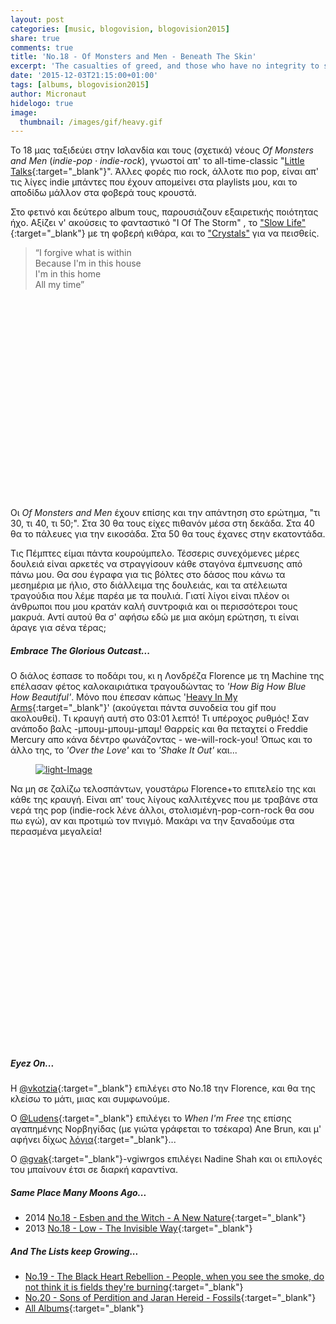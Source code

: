 ```yaml
---
layout: post
categories: [music, blogovision, blogovision2015]
share: true
comments: true
title: 'No.18 - Of Monsters and Men - Beneath The Skin'
excerpt: 'The casualties of greed, and those who have no integrity to show'
date: '2015-12-03T21:15:00+01:00'
tags: [albums, blogovision2015]
author: Micronaut
hidelogo: true
image:
  thumbnail: /images/gif/heavy.gif
---
```

Το 18 μας ταξιδεύει στην Ισλανδία και τους (σχετικά) νέους *Of Monsters and Men* (*indie-pop · indie-rock*), γνωστοί απ' το all-time-classic "[Little Talks](https://www.youtube.com/watch?v=ghb6eDopW8I){:target="_blank"}".  Άλλες φορές πιο rock, άλλοτε πιο pop, είναι απ' τις λίγες indie μπάντες που έχουν απομείνει στα playlists μου, και το αποδίδω μάλλον στα φοβερά τους κρουστά. 

Στο φετινό και δεύτερο album τους, παρουσιάζουν εξαιρετικής ποιότητας ήχο. Αξίζει ν' ακούσεις το φανταστικό "I Of The Storm" , το ["Slow Life"](https://www.youtube.com/watch?v=O_Niy9ZthvI){:target="_blank"} με τη φοβερή κιθάρα, και το ["Crystals"](https://www.youtube.com/watch?v=XUClIslXKZo) για να πεισθείς.

>&ldquo;I forgive what is within<br/>
> Because I'm in this house<br/>
> I'm in this home<br/>
> All my time&rdquo;

<iframe class="invisible center" width="95%" height="320" src="about:blank" data-src="https://www.youtube.com/embed/tlCkafSYNJI" frameborder="0" allowfullscreen>&nbsp;</iframe>

Οι *Of Monsters and Men* έχουν επίσης και την απάντηση στο ερώτημα, "τι 30, τι 40, τι 50;". Στα 30 θα τους είχες πιθανόν μέσα στη δεκάδα. Στα 40 θα το πάλευες για την εικοσάδα. Στα 50 θα τους έχανες στην εκατοντάδα.

Τις Πέμπτες είμαι πάντα κουρούμπελο. Τέσσερις συνεχόμενες μέρες δουλειά είναι αρκετές να στραγγίσουν κάθε σταγόνα έμπνευσης από πάνω μου. Θα σου έγραφα για τις βόλτες στο δάσος που κάνω τα μεσημέρια με ήλιο, στο διάλλειμα της δουλειάς, και τα ατέλειωτα τραγούδια που λέμε παρέα με τα πουλιά. Γιατί λίγοι είναι πλέον οι άνθρωποι που μου κρατάν καλή συντροφιά και οι περισσότεροι τους μακρυά. Αντί αυτού θα σ' αφήσω εδώ με μια ακόμη ερώτηση, τι είναι άραγε για σένα τέρας;

<div class="text-divider"></div>

##### Embrace The Glorious Outcast...

Ο διάλος έσπασε το ποδάρι του, κι η Λονδρέζα Florence με τη Machine της επέλασαν φέτος καλοκαιριάτικα τραγουδώντας το *'How Big How Blue How Beautiful'*. Μόνο που έπεσαν κάπως '[Heavy In My Arms](https://www.youtube.com/watch?v=V_eOmvM-4zc){:target="_blank"}' (ακούγεται πάντα συνοδεία του gif που ακολουθεί). Τι κραυγή αυτή στο 03:01 λεπτό! Τι υπέροχος ρυθμός! Σαν ανάποδο βαλς -μπουμ-μπουμ-μπαμ! Θαρρείς και θα πεταχτεί ο Freddie Mercury απο κάνα δέντρο φωνάζοντας - we-will-rock-you! Όπως και το άλλο της, το *'Over the Love'* και το *'Shake It Out'* και...

<div class="invisible">
<figure class="center">
	<a href="{{ site.external_data_url }}/images/gif/heavy.gif"><img src="{{ site.external_data_url }}/images/gif/heavy.gif" alt="light-Image" class="center"/></a>
</figure>
</div>

 Να μη σε ζαλίζω τελοσπάντων, γουστάρω Florence+το επιτελείο της και κάθε της κραυγή. Είναι απ' τους λίγους καλλιτέχνες που με τραβάνε στα νερά της pop (indie-rock λένε άλλοι, στολισμένη-pop-corn-rock θα σου πω εγώ), αν και προτιμώ τον πνιγμό. Μακάρι να την ξαναδούμε στα περασμένα μεγαλεία!
 
<iframe class="invisible center" width="60%" height="320" src="about:blank" data-src="https://www.youtube.com/embed/KSM0lLbVYOo" frameborder="0" allowfullscreen>&nbsp;</iframe>

<div class="text-divider"></div>

##### <i class="fa fa-hand-o-right"></i> Eyez Οn...

H [‏@vkotzia](https://suburbanwords.wordpress.com/2015/12/03/18-florence-the-machine-how-big-how-blue-how-beautiful/){:target="_blank"} επιλέγει στο Νο.18 την Florence, και θα της κλείσω το μάτι, μιας και συμφωνούμε.

O [@Ludens](http://homoludens.gr/homo-ludens-18-ane-brun-when-im-free/){:target="_blank"} επιλέγει το *When I'm Free* της επίσης αγαπημένης Νορβηγίδας (με γιώτα γράφεται το τσέκαρα) Ane Brun, και μ' αφήνει δίχως [λόγια](https://www.youtube.com/watch?v=1tHCe7yW3UY){:target="_blank"}... 

O [@gvak](http://voice-inertia.blogspot.nl/2015/12/blogovision-2015-18-nadine-shah-fast.html){:target="_blank"}-vgiwrgos επιλέγει Nadine Shah και οι επιλογές του μπαίνουν έτσι σε διαρκή καραντίνα.

##### <i class="fa fa-hand-o-right"></i> Same Place Many Moons Ago...

* 2014 [No.18 - Esben and the Witch - A New Nature](/music/blogovision/blogovision2014/blogovision2014-no18/){:target="_blank"}
* 2013 [No.18 - Low - The Invisible Way](/music/blogovision/blogovision2013/blogovision2013-no18/){:target="_blank"}

##### <i class="fa fa-hand-o-right"></i> And The Lists keep Growing...

* [No.19 - The Black Heart Rebellion - People, when you see the smoke, do not think it is fields they're burning](/music/blogovision/blogovision2015/blogovision2015-no19/){:target="_blank"}
* [No.20 - Sons of Perdition and Jaran Hereid - Fossils](/music/blogovision/blogovision2015/blogovision2015-no20/){:target="_blank"}
* [All Albums](/music/new-albums-2015/){:target="_blank"}